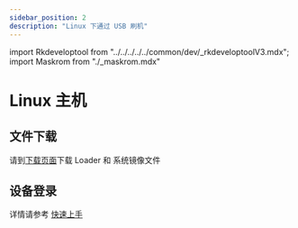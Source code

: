 ```yaml
---
sidebar_position: 2
description: "Linux 下通过 USB 刷机"
---
```


import Rkdeveloptool from "../../../../../common/dev/\_rkdeveloptoolV3.mdx";
import Maskrom from "./\_maskrom.mdx"

# Linux 主机

## 文件下载

请到[下载页面](../../../download)下载 Loader 和 系统镜像文件

<Rkdeveloptool platform="linux">
<Maskrom/>
</Rkdeveloptool>

## 设备登录

详情请参考 [快速上手](../../quick-start)
